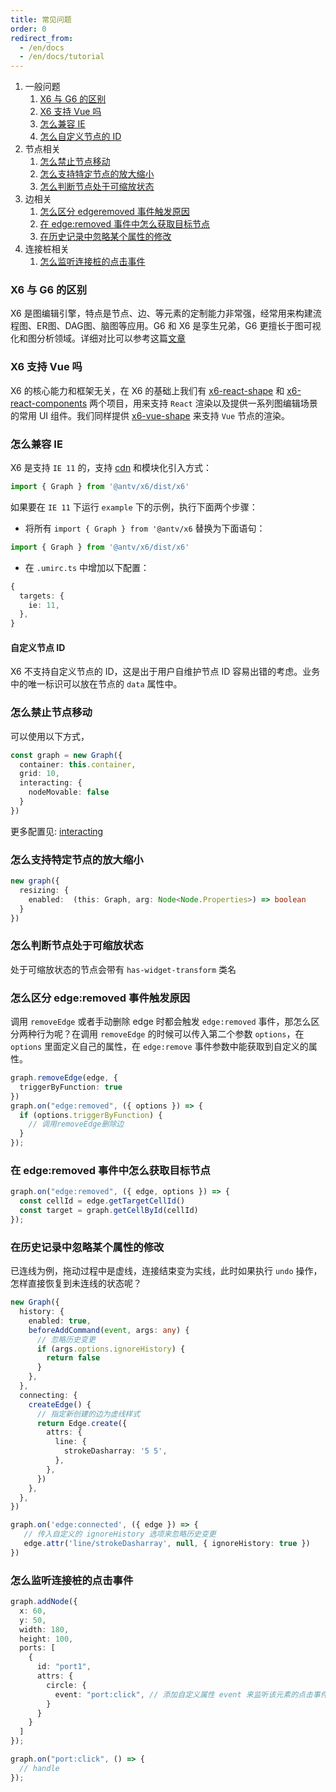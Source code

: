 ```yaml
---
title: 常见问题
order: 0
redirect_from:
  - /en/docs
  - /en/docs/tutorial
---
```


1.	一般问题
    1. [X6 与 G6 的区别](#x6-与-g6-的区别)
    2. [X6 支持 Vue 吗](#x6-支持-vue-吗)
    3. [怎么兼容 IE](#怎么兼容-ie)
    4. [怎么自定义节点的 ID](#自定义节点-ID)
2.	节点相关
    1. [怎么禁止节点移动](#怎么禁止节点移动)
    2. [怎么支持特定节点的放大缩小](#怎么支持特定节点的放大缩小)
    3. [怎么判断节点处于可缩放状态](#怎么判断节点处于可缩放状态)
3.  边相关
    1. [怎么区分 edgeremoved 事件触发原因](#怎么区分-edgeremoved-事件触发原因)
    2. [在 edge:removed 事件中怎么获取目标节点](#在-edgeremoved-事件中怎么获取目标节点)
    3. [在历史记录中忽略某个属性的修改]()
4.  连接桩相关
    1. [怎么监听连接桩的点击事件](#怎么监听连接桩的点击事件)


### X6 与 G6 的区别

X6 是图编辑引擎，特点是节点、边、等元素的定制能力非常强，经常用来构建流程图、ER图、DAG图、脑图等应用。G6 和 X6 是孪生兄弟，G6 更擅长于图可视化和图分析领域。详细对比可以参考这篇[文章](https://www.zhihu.com/question/435855401)

### X6 支持 Vue 吗

X6 的核心能力和框架无关，在 X6 的基础上我们有 [x6-react-shape](https://github.com/antvis/X6/tree/master/packages/x6-react-shape) 和 [x6-react-components](https://github.com/antvis/X6/tree/master/packages/x6-react-components) 两个项目，用来支持 `React` 渲染以及提供一系列图编辑场景的常用 UI 组件。我们同样提供 [x6-vue-shape](https://github.com/antvis/X6/tree/master/packages/x6-vue-shape) 来支持 `Vue` 节点的渲染。

### 怎么兼容 IE

X6 是支持 `IE 11` 的，支持 [cdn](../getting-started#安装) 和模块化引入方式：

```ts
import { Graph } from '@antv/x6/dist/x6'
```

如果要在 `IE 11` 下运行 `example` 下的示例，执行下面两个步骤：

- 将所有 `import { Graph } from '@antv/x6` 替换为下面语句：

```ts
import { Graph } from '@antv/x6/dist/x6'
```

- 在 `.umirc.ts` 中增加以下配置：

```ts
{
  targets: {
    ie: 11,
  },
}
```

#### 自定义节点 ID

X6 不支持自定义节点的 ID，这是出于用户自维护节点 ID 容易出错的考虑。业务中的唯一标识可以放在节点的 `data` 属性中。

### 怎么禁止节点移动

可以使用以下方式，

```ts
const graph = new Graph({
  container: this.container,
  grid: 10,
  interacting: {
    nodeMovable: false
  }
})
```
更多配置见: [interacting](https://x6.antv.vision/zh/docs/api/graph#interacting)

### 怎么支持特定节点的放大缩小

```ts
new graph({ 
  resizing: { 
    enabled:  (this: Graph, arg: Node<Node.Properties>) => boolean 
  }
})
```

### 怎么判断节点处于可缩放状态

处于可缩放状态的节点会带有 `has-widget-transform` 类名

### 怎么区分 edge:removed 事件触发原因

调用 `removeEdge` 或者手动删除 edge 时都会触发 `edge:removed` 事件，那怎么区分两种行为呢？在调用 `removeEdge` 的时候可以传入第二个参数 `options`，在 `options` 里面定义自己的属性，在 `edge:remove` 事件参数中能获取到自定义的属性。

```ts
graph.removeEdge(edge, {
  triggerByFunction: true
})
graph.on("edge:removed", ({ options }) => {
  if (options.triggerByFunction) {
    // 调用removeEdge删除边
  }
});
```

### 在 edge:removed 事件中怎么获取目标节点

```ts
graph.on("edge:removed", ({ edge, options }) => {
  const cellId = edge.getTargetCellId()
  const target = graph.getCellById(cellId)
});
```

### 在历史记录中忽略某个属性的修改

已连线为例，拖动过程中是虚线，连接结束变为实线，此时如果执行 `undo` 操作，怎样直接恢复到未连线的状态呢？

```ts
new Graph({
  history: {
    enabled: true,
    beforeAddCommand(event, args: any) {
      // 忽略历史变更
      if (args.options.ignoreHistory) {
        return false
      }
    },
  },
  connecting: {
    createEdge() {
      // 指定新创建的边为虚线样式
      return Edge.create({
        attrs: {
          line: {
            strokeDasharray: '5 5',
          },
        },
      })
    },
  },
})

graph.on('edge:connected', ({ edge }) => {
   // 传入自定义的 ignoreHistory 选项来忽略历史变更
   edge.attr('line/strokeDasharray', null, { ignoreHistory: true })
})
```

### 怎么监听连接桩的点击事件

```ts
graph.addNode({
  x: 60,
  y: 50,
  width: 180,
  height: 100,
  ports: [
    {
      id: "port1",
      attrs: {
        circle: {
          event: "port:click", // 添加自定义属性 event 来监听该元素的点击事件
        }
      }
    }
  ]
});

graph.on("port:click", () => {
  // handle
});
```

